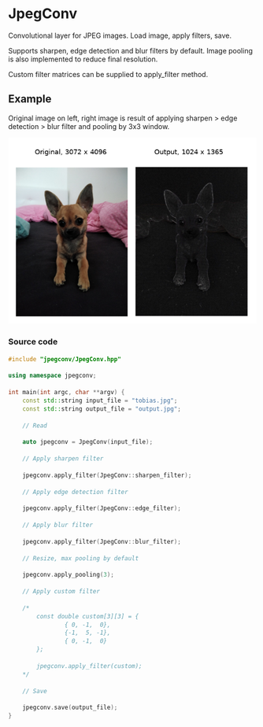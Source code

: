 # JpegConv
Convolutional layer for JPEG images. Load image, apply filters, save.

Supports sharpen, edge detection and blur filters by default. Image pooling is also implemented to reduce final resolution. 

Custom filter matrices can be supplied to apply_filter method.

## Example

Original image on left, right image is result of applying sharpen > edge detection > blur filter and pooling by 3x3 window.

![Example image](https://github.com/kongzii/JpegConv/blob/master/sample.png "Example image")

### Source code

```c++
#include "jpegconv/JpegConv.hpp"

using namespace jpegconv;

int main(int argc, char **argv) {
    const std::string input_file = "tobias.jpg";
    const std::string output_file = "output.jpg";

    // Read

    auto jpegconv = JpegConv(input_file);

    // Apply sharpen filter

    jpegconv.apply_filter(JpegConv::sharpen_filter);

    // Apply edge detection filter

    jpegconv.apply_filter(JpegConv::edge_filter);

    // Apply blur filter

    jpegconv.apply_filter(JpegConv::blur_filter);

    // Resize, max pooling by default

    jpegconv.apply_pooling(3);

    // Apply custom filter

    /*
        const double custom[3][3] = {
                { 0, -1,  0},
                {-1,  5, -1},
                { 0, -1,  0}
        };

        jpegconv.apply_filter(custom);
    */

    // Save

    jpegconv.save(output_file);
}

```